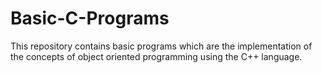 # Basic-C-Programs
This repository contains basic programs which are the implementation of the concepts of object oriented programming using the C++ language.
